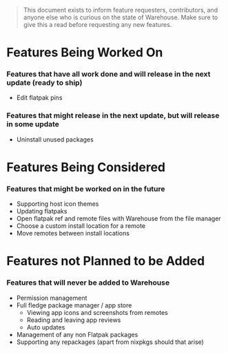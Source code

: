 > This document exists to inform feature requesters, contributors, and anyone else who is curious on the state of Warehouse. Make sure to give this a read before requesting any new features.

# Features Being Worked On

### Features that have all work done and will release in the next update (ready to ship)

- Edit flatpak pins

### Features that might release in the next update, but will release in some update

- Uninstall unused packages

# Features Being Considered

### Features that might be worked on in the future

- Supporting host icon themes
- Updating flatpaks
- Open flatpak ref and remote files with Warehouse from the file manager
- Choose a custom install location for a remote
- Move remotes between install locations

# Features not Planned to be Added

### Features that will never be added to Warehouse

- Permission management
- Full fledge package manager / app store
    - Viewing app icons and screenshots from remotes
    - Reading and leaving app reviews
    - Auto updates
- Management of any non Flatpak packages
- Supporting any repackages (apart from nixpkgs should that arise)
